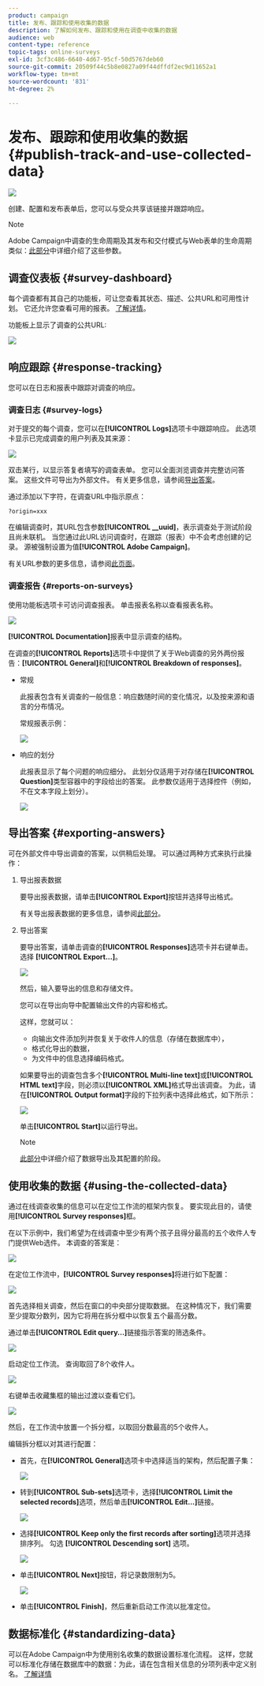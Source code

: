 ```yaml
---
product: campaign
title: 发布、跟踪和使用收集的数据
description: 了解如何发布、跟踪和使用在调查中收集的数据
audience: web
content-type: reference
topic-tags: online-surveys
exl-id: 3cf3c486-6640-4d67-95cf-50d5767deb60
source-git-commit: 20509f44c5b8e0827a09f44dffdf2ec9d11652a1
workflow-type: tm+mt
source-wordcount: '831'
ht-degree: 2%

---
```


# 发布、跟踪和使用收集的数据{#publish-track-and-use-collected-data}

![](../../assets/v7-only.svg)

创建、配置和发布表单后，您可以与受众共享该链接并跟踪响应。

>[!NOTE]
>
>Adobe Campaign中调查的生命周期及其发布和交付模式与Web表单的生命周期类似：[此部分](../../web/using/about-web-forms.md)中详细介绍了这些参数。

## 调查仪表板 {#survey-dashboard}

每个调查都有其自己的功能板，可让您查看其状态、描述、公共URL和可用性计划。 它还允许您查看可用的报表。 [了解详情](#reports-on-surveys)。

功能板上显示了调查的公共URL:

![](assets/survey_public_url.png)

## 响应跟踪 {#response-tracking}

您可以在日志和报表中跟踪对调查的响应。

### 调查日志 {#survey-logs}

对于提交的每个调查，您可以在&#x200B;**[!UICONTROL Logs]**&#x200B;选项卡中跟踪响应。 此选项卡显示已完成调查的用户列表及其来源：

![](assets/s_ncs_admin_survey_logs.png)

双击某行，以显示答复者填写的调查表单。 您可以全面浏览调查并完整访问答案。 这些文件可导出为外部文件。 有关更多信息，请参阅[导出答案](#exporting-answers)。

通过添加以下字符，在调查URL中指示原点：

```
?origin=xxx
```

在编辑调查时，其URL包含参数&#x200B;**[!UICONTROL __uuid]**，表示调查处于测试阶段且尚未联机。 当您通过此URL访问调查时，在跟踪（报表）中不会考虑创建的记录。 源被强制设置为值&#x200B;**[!UICONTROL Adobe Campaign]**。

有关URL参数的更多信息，请参阅[此页面](../../web/using/defining-web-forms-properties.md#form-url-parameters)。

### 调查报告 {#reports-on-surveys}

使用功能板选项卡可访问调查报表。 单击报表名称以查看报表名称。

![](assets/s_ncs_admin_survey_report_doc.png)

**[!UICONTROL Documentation]**&#x200B;报表中显示调查的结构。

在调查的&#x200B;**[!UICONTROL Reports]**&#x200B;选项卡中提供了关于Web调查的另外两份报告：**[!UICONTROL General]**&#x200B;和&#x200B;**[!UICONTROL Breakdown of responses]**。

* 常规

   此报表包含有关调查的一般信息：响应数随时间的变化情况，以及按来源和语言的分布情况。

   常规报表示例：

   ![](assets/s_ncs_admin_survey_report_0.png)

* 响应的划分

   此报表显示了每个问题的响应细分。 此划分仅适用于对存储在&#x200B;**[!UICONTROL Question]**&#x200B;类型容器中的字段给出的答案。 此参数仅适用于选择控件（例如，不在文本字段上划分）。

   ![](assets/s_ncs_admin_survey_report_2.png)

## 导出答案 {#exporting-answers}

可在外部文件中导出调查的答案，以供稍后处理。 可以通过两种方式来执行此操作：

1. 导出报表数据

   要导出报表数据，请单击&#x200B;**[!UICONTROL Export]**&#x200B;按钮并选择导出格式。

   有关导出报表数据的更多信息，请参阅[此部分](../../reporting/using/about-reports-creation-in-campaign.md)。

1. 导出答案

   要导出答案，请单击调查的&#x200B;**[!UICONTROL Responses]**&#x200B;选项卡并右键单击。 选择 **[!UICONTROL Export...]**。

   ![](assets/s_ncs_admin_survey_logs_export_menu.png)

   然后，输入要导出的信息和存储文件。

   您可以在导出向导中配置输出文件的内容和格式。

   这样，您就可以：

   * 向输出文件添加列并恢复关于收件人的信息（存储在数据库中），
   * 格式化导出的数据，
   * 为文件中的信息选择编码格式。

   如果要导出的调查包含多个&#x200B;**[!UICONTROL Multi-line text]**&#x200B;或&#x200B;**[!UICONTROL HTML text]**&#x200B;字段，则必须以&#x200B;**[!UICONTROL XML]**&#x200B;格式导出该调查。 为此，请在&#x200B;**[!UICONTROL Output format]**&#x200B;字段的下拉列表中选择此格式，如下所示：

   ![](assets/s_ncs_admin_survey_logs_export_xml.png)

   单击&#x200B;**[!UICONTROL Start]**&#x200B;以运行导出。

   >[!NOTE]
   >
   >[此部分](../../platform/using/about-generic-imports-exports.md)中详细介绍了数据导出及其配置的阶段。

## 使用收集的数据 {#using-the-collected-data}

通过在线调查收集的信息可以在定位工作流的框架内恢复。 要实现此目的，请使用&#x200B;**[!UICONTROL Survey responses]**&#x200B;框。

在以下示例中，我们希望为在线调查中至少有两个孩子且得分最高的五个收件人专门提供Web选件。 本调查的答案是：

![](assets/s_ncs_admin_survey_responses_wf_box_4.png)

在定位工作流中，**[!UICONTROL Survey responses]**&#x200B;将进行如下配置：

![](assets/s_ncs_admin_survey_responses_wf_box_1.png)

首先选择相关调查，然后在窗口的中央部分提取数据。 在这种情况下，我们需要至少提取分数列，因为它将用在拆分框中以恢复五个最高分数。

通过单击&#x200B;**[!UICONTROL Edit query...]**&#x200B;链接指示答案的筛选条件。

![](assets/s_ncs_admin_survey_responses_wf_box_2.png)

启动定位工作流。 查询取回了8个收件人。

![](assets/s_ncs_admin_survey_responses_wf_box_5.png)

右键单击收藏集框的输出过渡以查看它们。

![](assets/s_ncs_admin_survey_responses_wf_box_6.png)

然后，在工作流中放置一个拆分框，以取回分数最高的5个收件人。

编辑拆分框以对其进行配置：

* 首先，在&#x200B;**[!UICONTROL General]**&#x200B;选项卡中选择适当的架构，然后配置子集：

   ![](assets/s_ncs_admin_survey_responses_wf_box_6b.png)

* 转到&#x200B;**[!UICONTROL Sub-sets]**&#x200B;选项卡，选择&#x200B;**[!UICONTROL Limit the selected records]**&#x200B;选项，然后单击&#x200B;**[!UICONTROL Edit...]**&#x200B;链接。

   ![](assets/s_ncs_admin_survey_responses_wf_box_7.png)

* 选择&#x200B;**[!UICONTROL Keep only the first records after sorting]**&#x200B;选项并选择排序列。 勾选 **[!UICONTROL Descending sort]** 选项。

   ![](assets/s_ncs_admin_survey_responses_wf_box_8.png)

* 单击&#x200B;**[!UICONTROL Next]**&#x200B;按钮，将记录数限制为5。

   ![](assets/s_ncs_admin_survey_responses_wf_box_9.png)

* 单击&#x200B;**[!UICONTROL Finish]**，然后重新启动工作流以批准定位。

## 数据标准化 {#standardizing-data}

可以在Adobe Campaign中为使用别名收集的数据设置标准化流程。 这样，您就可以标准化存储在数据库中的数据：为此，请在包含相关信息的分项列表中定义别名。 [了解详情](../../platform/using/managing-enumerations.md#about-enumerations)
